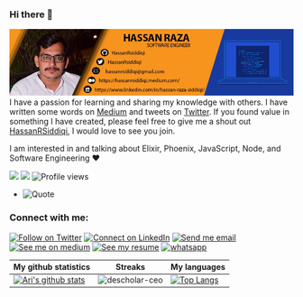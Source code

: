### Hi there 👋

<!--
**hassanRsiddiqi/hassanrsiddiqi** is a ✨ _special_ ✨ repository because its `README.md` (this file) appears on your GitHub profile.

Here are some ideas to get you started:

- 🔭 I’m currently working.
- 🌱 I’m currently learning Elixir
- 👯 I’m looking to collaborate on Elixir
- 🤔 I’m looking for help with Elixir
- 💬 Ask me about Elixir
- 📫 How to reach me: hassanrsiddiqi@gmail.com
- 😄 Pronouns: Hassan
- ⚡ Fun fact: Hard Worker
-->

![plot](./images/hassan.jpeg)
I have a passion for learning and sharing my knowledge with others. I have written some words on [Medium](https://hassanrsiddiqi.medium.com/) and tweets on [Twitter](https://twitter.com/HassanRSiddiqi). If you found value in something I have created, please feel free to give me a shout out [HassanRSiddiqi](https://twitter.com/HassanRSiddiqi), I would love to see you join.

I am interested in and talking about Elixir, Phoenix, JavaScript, Node, and Software Engineering ♥️


![](https://img.shields.io/badge/Language-Elixir-green) 
![](https://img.shields.io/badge/Stack-PETAL-blue)
![Profile views](https://gpvc.arturio.dev/hassanrsiddiqi)


- ![Quote](https://github-readme-quotes.herokuapp.com/quote?theme=ayu-mirage&animation=grow_out_in&layout=zues&font=default&quoteCategory=motivational)


### Connect with me:
[![Follow on Twitter](https://img.shields.io/badge/--twitter?label=Twitter&logo=Twitter&style=social)](https://twitter.com/hassanrsiddiqi) [![Connect on LinkedIn](https://img.shields.io/badge/--linkedin?label=LinkedIn&logo=LinkedIn&style=social)](https://www.linkedin.com/in/hassan-raza-siddiqi/) [![Send me email](https://img.shields.io/badge/--gmail?label=Gmail&logo=Gmail&style=social)](mailto:hassanrsiddiqi@gmail.com) [![See me on medium](https://img.shields.io/badge/--medium?label=Medium&logo=medium&style=social)](https://hassanrsiddiqi.medium.com/) [![See my resume](https://img.shields.io/badge/--resume?label=Resume&logo=resume&style=social)](https://github.com/hassanRsiddiqi/hassanrsiddiqi/blob/main/resume/hassan-resume.pdf) [![whatsapp](https://img.shields.io/badge/--whatsap?label=whatsapp&logo=whatsapp&style=social)](https://api.whatsapp.com/send?phone=923008637770)


|My github statistics|Streaks|My languages|
|-|-|-|
|[![Ari's github stats](https://github-readme-stats.vercel.app/api?username=hassanrsiddiqi&show_icons=true&theme=dark&hide_title=true)](https://github.com/hassanrsiddiqi)|![descholar-ceo](https://github-readme-streak-stats.herokuapp.com/?user=hassanrsiddiqi&theme=dark)|[![Top Langs](https://github-readme-stats.vercel.app/api/top-langs/?username=hassanrsiddiqi&show_icons=true&theme=dark&layout=compact&hide_title=true)](https://github.com/hassanrsiddiqi)
